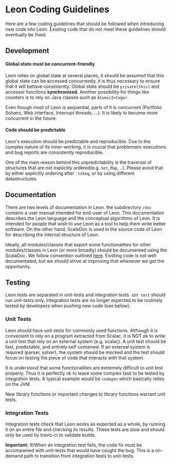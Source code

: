 # Leon Coding Guidelines


Here are a few coding guidelines that should be followed when introducing new
code into Leon. Existing code that do not meet these guidelines should
eventually be fixed.

## Development

#### Global state must be concurrent-friendly

Leon relies on global state at several places, it should be assumed that this
global state can be accessed concurrently, it is thus necessary to ensure that
it will behave consistently. Global state should be ```private[this]``` and
accessor functions **synchronized**. Another possibility for things like
counters is to rely on Java classes such as ```AtomicInteger```.

Even though most of Leon is sequential, parts of it is concurrent (Portfolio
Solvers, Web interface, Interrupt threads, ...). It is likely to become more
concurrent in the future.

#### Code should be predictable

Leon's execution should be predictable and reproducible. Due to the complex
nature of its inner-working, it is crucial that problematic executions and bug
reports are consistently reproducible.

One of the main reason behind this unpredictability is the traversal of
structures that are not explicitly ordered(e.g. ``Set``, ``Map``, ..). Please
avoid that by either explicitly ordering after ``.toSeq``, or by using
different datastructures.


## Documentation

There are two levels of documentation in Leon. the subdirectory ```/doc```
contains a user manual intended for end-user of Leon. This documentation
describes the Leon language and the conceptual algorithms of Leon. It is
intended for people that wish to use Leon as a tool to help them write better
software. On the other hand, ScalaDoc is used in the source code of Leon for
describing the internal structure of Leon.

Ideally, all modules/classes that export some functionalities for other
modules/classes in Leon (or more broadly) should be documented using the
ScalaDoc.  We follow convention outlined
[here](http://docs.scala-lang.org/style/scaladoc.html).  Existing code is not
well documentated, but we should strive at improving that whenever we get the
opportunity.


## Testing

Leon tests are separated in unit-tests and integration tests. ```sbt test```
should run unit-tests only, integration tests are no longer expected to be
routinely tested by developers when pushing new code (see below).


### Unit Tests

Leon should have unit-tests for commonly used functions. Although it is
convenient to rely on a program extracted from Scalac, it is NOT ok to
write a unit test that rely on an external system (e.g. scalac).
A unit test should be fast, predictable, and entirely self contained.
If an external system is required (parser, solver), the system should be mocked
and the test should focus on testing the piece of code that interacts with
that system.

It is understood that some functionalities are extremely difficult to unit
test properly. Thus it is perfectly ok to leave some complex task to be tested
by integration tests. A typical example would be ```codegen``` which basically
relies on the JVM.

New library functions or important changes to library functions warrant unit
tests.

### Integration Tests

Integration tests check that Leon works as expected as a whole, by running it on an entire file and checking its results. These tests are slow and should only be used by travis-ci to validate builds.

**Important:** If/When an integration test fails, the code fix must be accompanied with unit-tests that would have caught the bug. This is a on-demand path to transition from integration tests to unit-tests.

